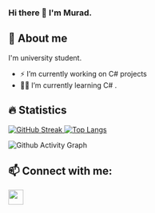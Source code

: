 ### Hi there 👋 I'm Murad.

## 🙂 About me
I'm university student.

-  ⚡ I’m currently working on C# projects
-  👨‍🎓 I’m currently learning C# .
<!-- - 👯 I’m looking to collaborate on ...
- 🤔 I’m looking for help with ...
- 💬 Ask me about ...
- 📫 How to reach me: ...
- 😄 Pronouns: ...
-  Fun fact: ...
-->

## 🔥 Statistics

[![GitHub Streak](http://github-readme-streak-stats.herokuapp.com?user=Murad04&theme=radical&background=000000)
![Top Langs](https://github-readme-stats.vercel.app/api?username=Murad04&show_icons=true&count_private=true&theme=codeSTACKr)](https://git.io/streak-stats)
<!--[![Top Langs](https://github-readme-stats.vercel.app/api/top-langs/?username=Murad04)](https://github.com/anuraghazra/github-readme-stats)-->
![Github Activity Graph](https://activity-graph.herokuapp.com/graph?username=Murad04&theme=dracula&hide_border=false)

<!-- ## 💻 Languages and Tools:
<img align="left" alt="SQL" width="30px" src="https://user-images.githubusercontent.com/67361462/167311948-01663ad9-d500-4030-87ba-2be4145c0fb2.png" />
<img align="left" width="40px" src="https://user-images.githubusercontent.com/67361462/167312225-83edae9a-29a3-4505-bbf5-35f835f236ea.png" />
<br/>-->
## 📫 Connect with me:
<a href="https://twitter.com/Muradm04">
  <img align="left" width="30px" src="https://user-images.githubusercontent.com/67361462/167311604-1112f7c3-22c2-407f-bb04-3d0f16cf0973.png" />
</a>

